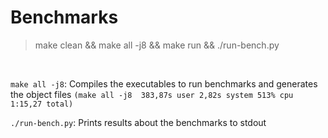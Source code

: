 # Benchmarks

> make clean && make all -j8 && make run && ./run-bench.py

<br>

`make all -j8`: Compiles the executables to run benchmarks and generates the object files 
`(make all -j8  383,87s user 2,82s system 513% cpu 1:15,27 total)`

`./run-bench.py`: Prints results about the benchmarks to stdout